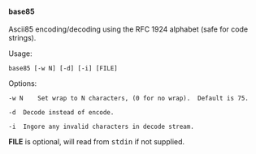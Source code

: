 
#### base85

Ascii85 encoding/decoding using the RFC 1924 alphabet (safe for code strings).

Usage:

	base85 [-w N] [-d] [-i] [FILE]

Options:

	-w N	Set wrap to N characters, (0 for no wrap).  Default is 75.

	-d	Decode instead of encode.

	-i	Ingore any invalid characters in decode stream.

**FILE** is optional, will read from <tt>stdin</tt> if not supplied.

